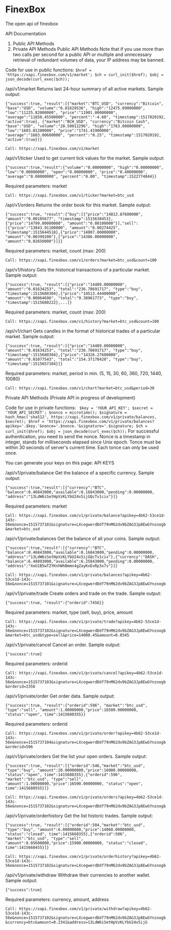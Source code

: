 # FinexBox
The open api of finexbox

API Documentation
1) Public API Methods
2) Private API Methods
Public API Methods
Note that if you use more than two calls per second for a public API or multiple and unnecessary retrieval of redundant volumes of data, your IP address may be banned.

Code for use in public functions:
`
$href = 'https://xapi.finexbox.com/v1/market';
$ch = curl_init($href);
$obj = json_decode(curl_exec($ch));
`

/api/v1/market
Returns last 24-hour summary of all active markets. Sample output:
```
{"success":true, "result":[{"market":"BTC_USD", "currency":"Bitcoin", "base":"USD", "volume":"6.81629536", "high":"12475.09000000", "low":"11225.82000000", "price":"11901.00000000", "average":"11850.45500000", "percent":"-4.60", "timestamp":1517020192, "active":true}, {"market":"BCH_USD", "currency":"Bitcoin Cash", "base":"USD", "volume":"20.50012296", "high":"1763.00000000", "low":"1603.01200000", "price":"1741.41900000", "average":"1683.00600000", "percent":"0.25", "timestamp":1517020192, "active":true}]}
```
`Call: https://xapi.finexbox.com/v1/market`

/api/v1/ticker
Used to get current tick values for the market. Sample output:
```
{"success":true,"result":{"volume":"0.00000000", "high":"0.00000000", "low":"0.00000000", "open":"0.00000000", "price":"0.40000000", "average":"0.00000000", "percent":"0.00", "timestamp":1522774844}}
```
Required parameters: market

`Call: https://xapi.finexbox.com/v1/ticker?market=btc_usd`

/api/v1/orders
Returns the order book for this market. Sample output:
```
{"success":true, "result":{"buy":[{"price":"14813.87600000", "amount":"0.00105677", "timestamp":1515638453},{"price":"14799.00000000", "amount":"0.00100000"}],"sell":[{"price":"13843.91100000", "amount":"0.00274425", "timestamp":1515644518},{"price":"14007.00000000", "amount":"0.00399200"},{"price":"14386.00000000", "amount":"0.02650000"}]}}
```
Required parameters: market, count (max: 200)

`Call: https://xapi.finexbox.com/v1/orders?market=btc_usd&count=100`

/api/v1/history
Gets the historical transactions of a particular market. Sample output:
```
{"success":true, "result":[{"price":"14489.00000000", "amount":"0.01634253", "total":"236.78691717", "type":"buy", "timestamp":1515680304},{"price":"14513.44400000", "amount":"0.00064696", "total":"9.38961773", "type":"buy", "timestamp":1515680222},...]}
```
Required parameters: market, count (max: 200)

`Call: https://xapi.finexbox.com/v1/history?market=btc_usd&count=100`

/api/v1/chart
Gets candles in the format of historical trades of a particular market. Sample output:
```
{"success":true, "result":[{"price":"14489.00000000", "amount":"0.01634253", "total":"236.78691717", "type":"buy", "timestamp":1515680304},{"price":"14326.27600000", "amount":"0.01077543", "total":"154.37178420", "type":"buy", "timestamp":1515657104}]}
```
Required parameters: market, period in min. (5, 15, 30, 60, 360, 720, 1440, 10080)

`Call: https://xapi.finexbox.com/v1/chart?market=btc_usd&period=30`

Private API Methods
(Private API in progress of development)


Code for use in private functions:
`
$key = 'YOUR_API_KEY'; $secret = 'YOUR_API_SECRET';
$nonce = microtime();
$signature = hash_hmac('sha512', https://xapi.finexbox.com/v1/private/balances, $secret);
$href = 'https://xapi.finexbox.com/v1/private/balances?apikey='.$key.'&nonce='.$nonce.'&signature='.$signature;
$ch = curl_init($href);
$obj = json_decode(curl_exec($ch));`
For successful authentication, you need to send the nonce. Nonce is a timestamp in integer, stands for milliseconds elapsed since Unix epoch. Tonce must be within 30 seconds of server's current time. Each tonce can only be used once.

You can generate your keys on this page: API KEYS

/api/v1/private/balance
Get the balance of a specific currency. Sample output:
```
{"success":true,"result":[{"currency":"BTC", "balance":0.46843000,"available":0.16843000,"pending":0.00000000, "address":"13LdW6iSetHpVzKLYbU24x5ijGQcTv1cix"}]}
```
Required parameters: market

`Call: https://xapi.finexbox.com/v1/private/balance?apikey=4b62-53ce1d-143c-56e&nonce=1515737101&signature=LXcegwerdDdf79nM62dv9bZAG3Jp8EwGYnzoogb&market=btc_usd`

/api/v1/private/balances
Get the balance of all your coins. Sample output:
```
{"success":true,"result":[{"currency":"BTC", "balance":0.46843000,"available":0.16843000,"pending":0.00000000, "address":"13LdW6iSetHpVzKLYbU24x5ijGQcTv1cix"},{"currency":"DASH", "balance":6.48893000,"available":6.25843000,"pending":0.00000000, "address":"XoU1B5wTZYKnhWhBmmn4gZayKxEvRp3x7s"}]}
```
`Call: https://xapi.finexbox.com/v1/private/balances?apikey=4b62-53ce1d-143c-56e&nonce=1515737101&signature=LXcegwerdDdf79nM62dv9bZAG3Jp8EwGYnzoogb`

/api/v1/private/trade
Create orders and trade on the trade. Sample output:
```
{"success":true, "result":{"orderid":7456}}
```
Required parameters: market, type (sell, buy), price, amount

`Call: https://xapi.finexbox.com/v1/private/trade?apikey=4b62-53ce1d-143c-56e&nonce=1515737102&signature=LXcegwerdDdf79nM62dv9bZAG3Jp8EwGYnzoogb&market=btc_usd&type=sell&price=14000.45&amount=0.0345`

/api/v1/private/cancel
Cancel an order. Sample output:
```
{"success":true}
```
Required parameters: orderid

`Call: https://xapi.finexbox.com/v1/private/cancel?apikey=4b62-53ce1d-143c-56e&nonce=1515737103&signature=LXcegwerdDdf79nM62dv9bZAG3Jp8EwGYnzoogb&orderid=2356`

/api/v1/private/order
Get order data. Sample output:
```
{"success":true, "result":{"orderid":596", "market":"btc_usd", "type":"sell", "amount":1.00000000,"price":16500.00000000, "status":"open", time":1415680355}}
```
Required parameters: orderid

`Call: https://xapi.finexbox.com/v1/private/order?apikey=4b62-53ce1d-143c-56e&nonce=1515737104&signature=LXcegwerdDdf79nM62dv9bZAG3Jp8EwGYnzoogb&orderid=596`

/api/v1/private/orders
Get the list your open orders. Sample output:
```
{"success":true, "result":[{"orderid":546,"market":"btc_usd", "type":"buy", "amount":20.00000000,"price":16000.00000000, "status":"open", time":1415680355},{"orderid":596", "market":"btc_usd", "type":"sell", "amount":1.00000000,"price":16500.00000000, "status":"open", time":1415680555}]}
```
`Call: https://xapi.finexbox.com/v1/private/orders?apikey=4b62-53ce1d-143c-56e&nonce=1515737102&signature=LXcegwerdDdf79nM62dv9bZAG3Jp8EwGYnzoogb`

/api/v1/private/orderhistory
Get the list historic trades. Sample output:
```
{"success":true, "result":[{"orderid":504,"market":"btc_usd", "type":"buy", "amount":6.00000000,"price":14060.00000000, "status":"closed", time":1415660355},{"orderid":506", "market":"btc_usd", "type":"sell", "amount":0.05600000,"price":15900.00000000, "status":"closed", time":1415660455}]}
```
`Call: https://xapi.finexbox.com/v1/private/orderhistory?apikey=4b62-53ce1d-143c-56e&nonce=1515737102&signature=LXcegwerdDdf79nM62dv9bZAG3Jp8EwGYnzoogb`

/api/v1/private/withdraw
Withdraw their currencies to another wallet. Sample output:
```
{"success":true}
```
Required parameters: currency, amount, address

`Call: https://xapi.finexbox.com/v1/private/withdraw?apikey=4b62-53ce1d-143c-56e&nonce=1515737102&signature=LXcegwerdDdf79nM62dv9bZAG3Jp8EwGYnzoogb&currency=btc&amount=0.2341&address=13LdW6iSetHpVzKLYbU24x5ijG`
